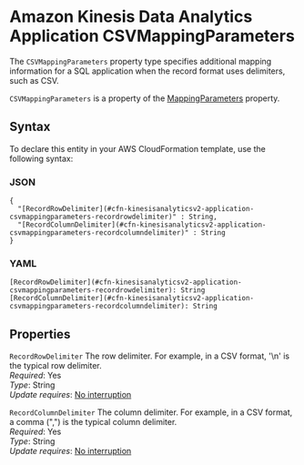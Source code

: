 # Amazon Kinesis Data Analytics Application CSVMappingParameters<a name="aws-properties-kinesisanalyticsv2-application-csvmappingparameters"></a>

<a name="aws-properties-kinesisanalyticsv2-application-csvmappingparameters-description"></a>The `CSVMappingParameters` property type specifies additional mapping information for a SQL application when the record format uses delimiters, such as CSV\.

<a name="aws-properties-kinesisanalyticsv2-application-csvmappingparameters-inheritance"></a> `CSVMappingParameters` is a property of the [MappingParameters](aws-properties-kinesisanalyticsv2-application-mappingparameters.md) property\.

## Syntax<a name="aws-properties-kinesisanalyticsv2-application-csvmappingparameters-syntax"></a>

To declare this entity in your AWS CloudFormation template, use the following syntax:

### JSON<a name="aws-properties-kinesisanalyticsv2-application-csvmappingparameters-syntax.json"></a>

```
{
  "[RecordRowDelimiter](#cfn-kinesisanalyticsv2-application-csvmappingparameters-recordrowdelimiter)" : String,
  "[RecordColumnDelimiter](#cfn-kinesisanalyticsv2-application-csvmappingparameters-recordcolumndelimiter)" : String
}
```

### YAML<a name="aws-properties-kinesisanalyticsv2-application-csvmappingparameters-syntax.yaml"></a>

```
[RecordRowDelimiter](#cfn-kinesisanalyticsv2-application-csvmappingparameters-recordrowdelimiter): String
[RecordColumnDelimiter](#cfn-kinesisanalyticsv2-application-csvmappingparameters-recordcolumndelimiter): String
```

## Properties<a name="aws-properties-kinesisanalyticsv2-application-csvmappingparameters-properties"></a>

`RecordRowDelimiter`  <a name="cfn-kinesisanalyticsv2-application-csvmappingparameters-recordrowdelimiter"></a>
The row delimiter\. For example, in a CSV format, '\\n' is the typical row delimiter\.   
 *Required*: Yes  
 *Type*: String  
 *Update requires*: [No interruption](using-cfn-updating-stacks-update-behaviors.md#update-no-interrupt) 

`RecordColumnDelimiter`  <a name="cfn-kinesisanalyticsv2-application-csvmappingparameters-recordcolumndelimiter"></a>
The column delimiter\. For example, in a CSV format, a comma \(","\) is the typical column delimiter\.   
 *Required*: Yes  
 *Type*: String  
 *Update requires*: [No interruption](using-cfn-updating-stacks-update-behaviors.md#update-no-interrupt) 